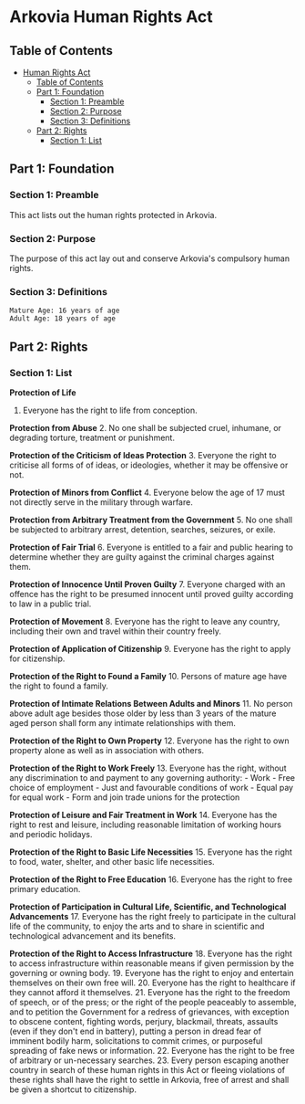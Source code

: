 # Arkovia Human Rights Act

## Table of Contents
- [Human Rights Act](#human-rights-act)
    - [Table of Contents](#table-of-contents)
    - [Part 1: Foundation](#part-1-foundation)
        - [Section 1: Preamble](#section-1-preamble)
        - [Section 2: Purpose](#section-2-purpose)
        - [Section 3: Definitions](#section-3-definitions)
    - [Part 2: Rights](#part-2-rights)
        - [Section 1: List](#section-1-list)

## Part 1: Foundation
### Section 1: Preamble
This act lists out the human rights protected in Arkovia.

### Section 2: Purpose
The purpose of this act lay out and conserve Arkovia's compulsory human rights.

### Section 3: Definitions
```
Mature Age: 16 years of age
Adult Age: 18 years of age
```

## Part 2: Rights
### Section 1: List
**Protection of Life**
1. Everyone has the right to life from conception.

**Protection from Abuse**
2. No one shall be subjected cruel, inhumane, or degrading torture, treatment or punishment.

**Protection of the Criticism of Ideas Protection**
3. Everyone the right to criticise all forms of of ideas, or ideologies, whether it may be offensive or not.

**Protection of Minors from Conflict**
4. Everyone below the age of 17 must not directly serve in the military through warfare.

**Protection from Arbitrary Treatment from the Government**
5. No one shall be subjected to arbitrary arrest, detention, searches, seizures, or exile.

**Protection of Fair Trial**
6. Everyone is entitled to a fair and public hearing to determine whether they are guilty against the criminal charges against them.

**Protection of Innocence Until Proven Guilty**
7. Everyone charged with an offence has the right to be presumed innocent until proved guilty according to law in a public trial.

**Protection of Movement**
8. Everyone has the right to leave any country, including their own and travel within their country freely.

**Protection of Application of Citizenship**
9. Everyone has the right to apply for citizenship.

**Protection of the Right to Found a Family**
10. Persons of mature age have the right to found a family.

**Protection of Intimate Relations Between Adults and Minors**
11. No person above adult age besides those older by less than 3 years of the mature aged person shall form any intimate relationships with them.

**Protection of the Right to Own Property**
12. Everyone has the right to own property alone as well as in association with others.

**Protection of the Right to Work Freely**
13. Everyone has the right, without any discrimination to and payment to any governing authority:
    - Work
    - Free choice of employment
    - Just and favourable conditions of work
    - Equal pay for equal work
    - Form and join trade unions for the protection

**Protection of Leisure and Fair Treatment in Work**
14. Everyone has the right to rest and leisure, including reasonable limitation of working hours and periodic holidays.

**Protection of the Right to Basic Life Necessities**
15. Everyone has the right to food, water, shelter, and other basic life necessities.

**Protection of the Right to Free Education**
16. Everyone has the right to free primary education.

**Protection of Participation in Cultural Life, Scientific, and Technological Advancements**
17. Everyone has the right freely to participate in the cultural life of the community, to enjoy the arts and to share in scientific and technological advancement and its benefits.

**Protection of the Right to Access Infrastructure**
18. Everyone has the right to access infrastructure within reasonable means if given permission by the governing or owning body.
19. Everyone has the right to enjoy and entertain themselves on their own free will.
20. Everyone has the right to healthcare if they cannot afford it themselves.
21. Everyone has the right to the freedom of speech, or of the press; or the right of the people peaceably to assemble, and to petition the Government for a redress of grievances, with exception to obscene content, fighting words, perjury, blackmail, threats, assaults (even if they don't end in battery), putting a person in dread fear of imminent bodily harm, solicitations to commit crimes, or purposeful spreading of fake news or information.
22. Everyone has the right to be free of arbitrary or un-necessary searches.
23. Every person escaping another country in search of these human rights in this Act or fleeing violations of these rights shall have the right to settle in Arkovia, free of arrest and shall be given a shortcut to citizenship.
